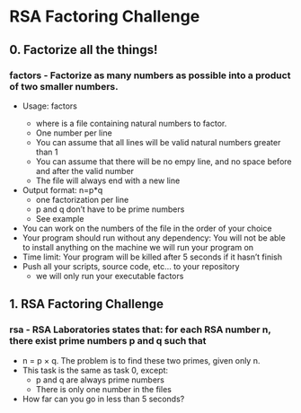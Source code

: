 # RSA Factoring Challenge  

## 0. Factorize all the things!  
### factors - Factorize as many numbers as possible into a product of two smaller numbers.  
+ Usage: factors <file>
	- where <file> is a file containing natural numbers to factor.  
	- One number per line  
	- You can assume that all lines will be valid natural numbers greater than 1  
	- You can assume that there will be no empy line, and no space before and after the valid number  
	- The file will always end with a new line  
+ Output format: n=p*q  
	- one factorization per line  
	- p and q don’t have to be prime numbers  
	- See example  
+ You can work on the numbers of the file in the order of your choice  
+ Your program should run without any dependency: You will not be able to install anything on the machine we will run your program on  
+ Time limit: Your program will be killed after 5 seconds if it hasn’t finish  
+ Push all your scripts, source code, etc… to your repository  
	- we will only run your executable factors  

## 1. RSA Factoring Challenge  
### rsa - RSA Laboratories states that: for each RSA number n, there exist prime numbers p and q such that  
- n = p × q. The problem is to find these two primes, given only n.  
- This task is the same as task 0, except:  
	+ p and q are always prime numbers  
	+ There is only one number in the files  
- How far can you go in less than 5 seconds?  
